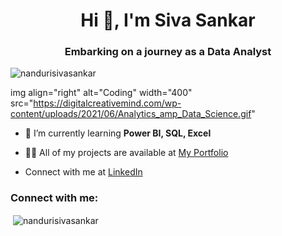<h1 align="center">Hi 👋, I'm Siva Sankar</h1>
<h3 align="center">Embarking on a journey as a Data Analyst</h3>

<p align="left"> <img src="https://komarev.com/ghpvc/?username=nandurisivasankar&label=Profile%20views&color=0e75b6&style=flat" alt="nandurisivasankar" /> </p>

img align="right" alt="Coding" width="400" src="https://digitalcreativemind.com/wp-content/uploads/2021/06/Analytics_amp_Data_Science.gif"

- 🌱 I’m currently learning **Power BI, SQL, Excel**

- 👨‍💻 All of my projects are available at [My Portfolio](https://nanduri.carrd.co/#one)

- Connect with me at [LinkedIn](https://www.linkedin.com/in/nanduri-siva-sankar-8b21122a8/)

<h3 align="left">Connect with me:</h3>
<p align="left">
</p>

<p>&nbsp;<img align="center" src="https://github-readme-stats.vercel.app/api?username=nandurisivasankar&show_icons=true&locale=en" alt="nandurisivasankar" /></p>

